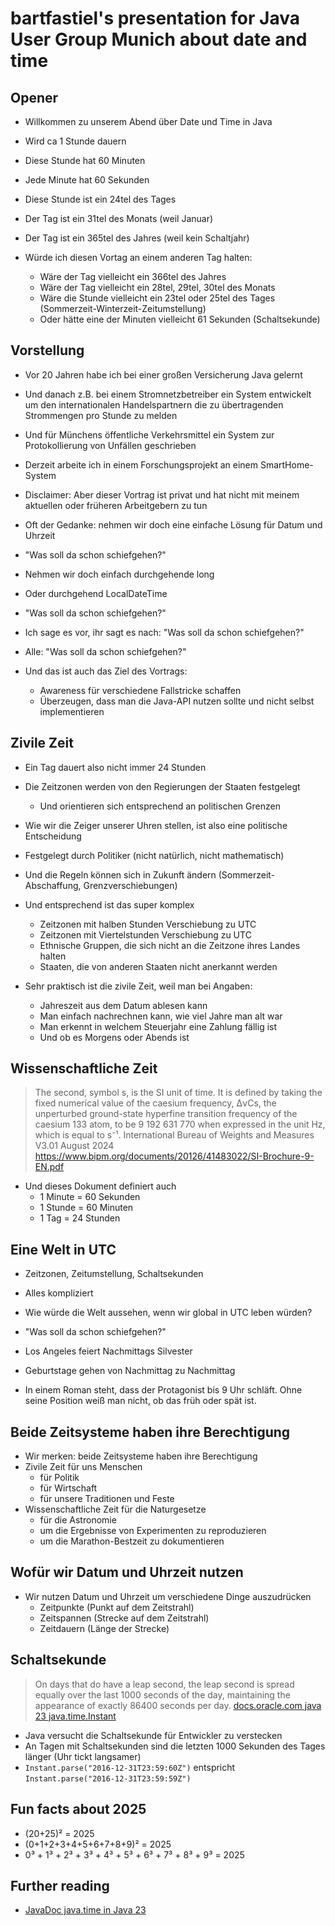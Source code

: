 # bartfastiel's presentation for Java User Group Munich about date and time

## Opener

* Willkommen zu unserem Abend über Date und Time in Java
* Wird ca 1 Stunde dauern
* Diese Stunde hat 60 Minuten
* Jede Minute hat 60 Sekunden
* Diese Stunde ist ein 24tel des Tages
* Der Tag ist ein 31tel des Monats (weil Januar)
* Der Tag ist ein 365tel des Jahres (weil kein Schaltjahr)

* Würde ich diesen Vortag an einem anderen Tag halten:
  * Wäre der Tag vielleicht ein 366tel des Jahres
  * Wäre der Tag vielleicht ein 28tel, 29tel, 30tel des Monats
  * Wäre die Stunde vielleicht ein 23tel oder 25tel des Tages (Sommerzeit-Winterzeit-Zeitumstellung)
  * Oder hätte eine der Minuten vielleicht 61 Sekunden (Schaltsekunde)

## Vorstellung

* Vor 20 Jahren habe ich bei einer großen Versicherung Java gelernt
* Und danach z.B. bei einem Stromnetzbetreiber ein System entwickelt um den internationalen Handelspartnern die zu übertragenden Strommengen pro Stunde zu melden
* Und für Münchens öffentliche Verkehrsmittel ein System zur Protokollierung von Unfällen geschrieben
* Derzeit arbeite ich in einem Forschungsprojekt an einem SmartHome-System
* Disclaimer: Aber dieser Vortrag ist privat und hat nicht mit meinem aktuellen oder früheren Arbeitgebern zu tun

* Oft der Gedanke: nehmen wir doch eine einfache Lösung für Datum und Uhrzeit
* "Was soll da schon schiefgehen?"

* Nehmen wir doch einfach durchgehende long
* Oder durchgehend LocalDateTime
* "Was soll da schon schiefgehen?"

* Ich sage es vor, ihr sagt es nach: "Was soll da schon schiefgehen?"
* Alle: "Was soll da schon schiefgehen?"

* Und das ist auch das Ziel des Vortrags:
  * Awareness für verschiedene Fallstricke schaffen
  * Überzeugen, dass man die Java-API nutzen sollte und nicht selbst implementieren

## Zivile Zeit

* Ein Tag dauert also nicht immer 24 Stunden
* Die Zeitzonen werden von den Regierungen der Staaten festgelegt
  * Und orientieren sich entsprechend an politischen Grenzen
* Wie wir die Zeiger unserer Uhren stellen, ist also eine politische Entscheidung
* Festgelegt durch Politiker (nicht natürlich, nicht mathematisch)
* Und die Regeln können sich in Zukunft ändern (Sommerzeit-Abschaffung, Grenzverschiebungen)

* Und entsprechend ist das super komplex
  * Zeitzonen mit halben Stunden Verschiebung zu UTC
  * Zeitzonen mit Viertelstunden Verschiebung zu UTC
  * Ethnische Gruppen, die sich nicht an die Zeitzone ihres Landes halten
  * Staaten, die von anderen Staaten nicht anerkannt werden

* Sehr praktisch ist die zivile Zeit, weil man bei Angaben:
  * Jahreszeit aus dem Datum ablesen kann
  * Man einfach nachrechnen kann, wie viel Jahre man alt war
  * Man erkennt in welchem Steuerjahr eine Zahlung fällig ist
  * Und ob es Morgens oder Abends ist

## Wissenschaftliche Zeit

> The second, symbol s, is the SI unit of time. It is defined by taking the fixed numerical
value of the caesium frequency, ∆νCs, the unperturbed ground-state hyperfine
transition frequency of the caesium 133 atom, to be 9 192 631 770 when expressed in the
unit Hz, which is equal to s⁻¹.
> International Bureau of Weights and Measures V3.01 August 2024 https://www.bipm.org/documents/20126/41483022/SI-Brochure-9-EN.pdf

* Und dieses Dokument definiert auch
  * 1 Minute = 60 Sekunden
  * 1 Stunde = 60 Minuten
  * 1 Tag = 24 Stunden

## Eine Welt in UTC

* Zeitzonen, Zeitumstellung, Schaltsekunden
* Alles kompliziert
* Wie würde die Welt aussehen, wenn wir global in UTC leben würden?
* "Was soll da schon schiefgehen?"

* Los Angeles feiert Nachmittags Silvester
* Geburtstage gehen von Nachmittag zu Nachmittag
* In einem Roman steht, dass der Protagonist bis 9 Uhr schläft. Ohne seine Position weiß man nicht, ob das früh oder spät ist.

## Beide Zeitsysteme haben ihre Berechtigung

* Wir merken: beide Zeitsysteme haben ihre Berechtigung
* Zivile Zeit für uns Menschen
  * für Politik
  * für Wirtschaft
  * für unsere Traditionen und Feste
* Wissenschaftliche Zeit für die Naturgesetze
  * für die Astronomie
  * um die Ergebnisse von Experimenten zu reproduzieren
  * um die Marathon-Bestzeit zu dokumentieren

## Wofür wir Datum und Uhrzeit nutzen

* Wir nutzen Datum und Uhrzeit um verschiedene Dinge auszudrücken
  * Zeitpunkte (Punkt auf dem Zeitstrahl)
  * Zeitspannen (Strecke auf dem Zeitstrahl)
  * Zeitdauern (Länge der Strecke)

## Schaltsekunde

> On days that do have a leap second, the leap second is spread equally over the last 1000 seconds of the day, maintaining the appearance of exactly 86400 seconds per day.
> [docs.oracle.com java 23 java.time.Instant](https://docs.oracle.com/en/java/javase/23/docs/api/java.base/java/time/Instant.html#:~:text=On%20days%20that%20do%20have%20a%20leap%20second%2C%20the%20leap%20second%20is%20spread%20equally%20over%20the%20last%201000%20seconds%20of%20the%20day%2C%20maintaining%20the%20appearance%20of%20exactly%2086400%20seconds%20per%20day.)
* Java versucht die Schaltsekunde für Entwickler zu verstecken
* An Tagen mit Schaltsekunden sind die letzten 1000 Sekunden des Tages länger (Uhr tickt langsamer)
* `Instant.parse("2016-12-31T23:59:60Z")` entspricht `Instant.parse("2016-12-31T23:59:59Z")`

## Fun facts about 2025

* (20+25)² = 2025
* (0+1+2+3+4+5+6+7+8+9)² = 2025
* 0³ + 1³ + 2³ + 3³ + 4³ + 5³ + 6³ + 7³ + 8³ + 9³ = 2025

## Further reading

* [JavaDoc java.time in Java 23](https://docs.oracle.com/en/java/javase/23/docs/api/java.base/java/time/package-summary.html)
